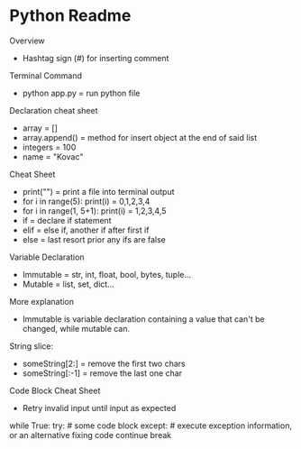 # Python Readme

Overview
- Hashtag sign (#) for inserting comment

Terminal Command
- python app.py = run python file

Declaration cheat sheet
- array = []
- array.append(<obj>) = method for insert object at the end of said list
- integers = 100
- name = "Kovac"

Cheat Sheet
- print("<content>") = print a file into terminal output
- for i in range(5): print(i) = 0,1,2,3,4
- for i in range(1, 5+1): print(i) = 1,2,3,4,5
- if = declare if statement
- elif = else if, another if after first if
- else = last resort prior any ifs are false

Variable Declaration
- Immutable = str, int, float, bool, bytes, tuple...
- Mutable = list, set, dict...

More explanation
- Immutable is variable declaration containing a value that can't be changed, while mutable can.

String slice:
- someString[2:] = remove the first two chars
- someString[:-1] = remove the last one char

Code Block Cheat Sheet
- Retry invalid input until input as expected

while True:
    try:
        # some code block
    except:
        # execute exception information, or an alternative fixing code
        continue
    break